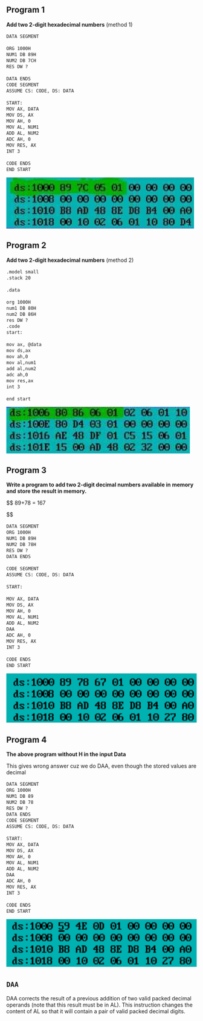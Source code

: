 ## Program 1

**Add two 2-digit hexadecimal numbers** (method 1)

```assembly
DATA SEGMENT

ORG 1000H
NUM1 DB 89H
NUM2 DB 7CH
RES DW ?

DATA ENDS
CODE SEGMENT
ASSUME CS: CODE, DS: DATA

START:
MOV AX, DATA
MOV DS, AX
MOV AH, 0
MOV AL, NUM1
ADD AL, NUM2
ADC AH, 0
MOV RES, AX
INT 3

CODE ENDS
END START
```

![01_01](assets/01_01.png)

## Program 2

**Add two 2-digit hexadecimal numbers** (method 2)

```assembly
.model small
.stack 20

.data

org 1000H
num1 DB 80H
num2 DB 86H
res DW ?
.code
start:

mov ax, @data
mov ds,ax
mov ah,0
mov al,num1
add al,num2
adc ah,0
mov res,ax
int 3

end start
```

![01_02](assets/01_02.png)

## Program 3

**Write a program to add two 2-digit decimal numbers available in memory and store the result in memory.**

$$
89+78 = 167

$$

```assembly
DATA SEGMENT
ORG 1000H
NUM1 DB 89H
NUM2 DB 78H
RES DW ?
DATA ENDS

CODE SEGMENT
ASSUME CS: CODE, DS: DATA

START:

MOV AX, DATA
MOV DS, AX
MOV AH, 0
MOV AL, NUM1
ADD AL, NUM2
DAA
ADC AH, 0
MOV RES, AX
INT 3

CODE ENDS
END START
```

![01_03](assets/01_03.png)

## Program 4

**The above program without H in the input Data**

This gives wrong answer cuz we do DAA, even though the stored values are decimal

```assembly
DATA SEGMENT
ORG 1000H
NUM1 DB 89
NUM2 DB 78
RES DW ? 
DATA ENDS
CODE SEGMENT
ASSUME CS: CODE, DS: DATA

START:
MOV AX, DATA
MOV DS, AX
MOV AH, 0 
MOV AL, NUM1
ADD AL, NUM2
DAA
ADC AH, 0
MOV RES, AX
INT 3

CODE ENDS
END START
```

![image-20220209145431429](assets/01_04.png)

## `DAA`

DAA corrects the result of a previous addition of two valid packed decimal operands (note that this result must be in AL). This instruction changes the content of AL so that it will contain a pair of valid packed decimal digits.
